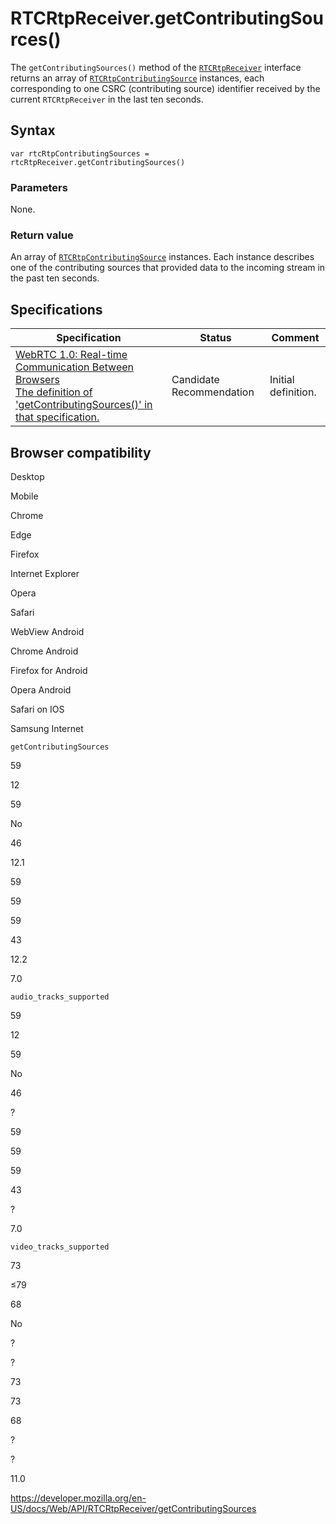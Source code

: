RTCRtpReceiver.getContributingSources()
=======================================

The `getContributingSources()` method of the [`RTCRtpReceiver`](../rtcrtpreceiver) interface returns an array of [`RTCRtpContributingSource`](../rtcrtpcontributingsource) instances, each corresponding to one CSRC (contributing source) identifier received by the current `RTCRtpReceiver` in the last ten seconds.

Syntax
------

    var rtcRtpContributingSources = rtcRtpReceiver.getContributingSources()

### Parameters

None.

### Return value

An array of [`RTCRtpContributingSource`](../rtcrtpcontributingsource) instances. Each instance describes one of the contributing sources that provided data to the incoming stream in the past ten seconds.

Specifications
--------------

<table><thead><tr class="header"><th>Specification</th><th>Status</th><th>Comment</th></tr></thead><tbody><tr class="odd"><td><a href="https://w3c.github.io/webrtc-pc/#dom-rtcrtpreceiver-getcontributingsources">WebRTC 1.0: Real-time Communication Between Browsers<br />
<span class="small">The definition of 'getContributingSources()' in that specification.</span></a></td><td><span class="spec-cr">Candidate Recommendation</span></td><td>Initial definition.</td></tr></tbody></table>

Browser compatibility
---------------------

Desktop

Mobile

Chrome

Edge

Firefox

Internet Explorer

Opera

Safari

WebView Android

Chrome Android

Firefox for Android

Opera Android

Safari on IOS

Samsung Internet

`getContributingSources`

59

12

59

No

46

12.1

59

59

59

43

12.2

7.0

`audio_tracks_supported`

59

12

59

No

46

?

59

59

59

43

?

7.0

`video_tracks_supported`

73

≤79

68

No

?

?

73

73

68

?

?

11.0

<a href="https://developer.mozilla.org/en-US/docs/Web/API/RTCRtpReceiver/getContributingSources" class="_attribution-link">https://developer.mozilla.org/en-US/docs/Web/API/RTCRtpReceiver/getContributingSources</a>
